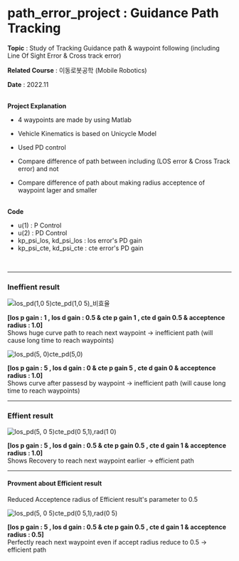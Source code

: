 # path_error_project : Guidance Path Tracking

 
 <b>Topic</b> : Study of Tracking Guidance path & waypoint following (including Line Of Sight Error & Cross track error)

<b>Related Course</b> : 이동로봇공학 (Mobile Robotics)

<b>Date</b> : 2022.11


<br>
<b>Project Explanation</b>  

- 4 waypoints are made by using Matlab

- Vehicle Kinematics is based on Unicycle Model
  
- Used PD control  
- Compare difference of path between including (LOS error & Cross Track error) and not  
- Compare difference of path about making radius acceptence of waypoint lager and smaller  


<br>
<b>Code</b>  

- u(1) : P Control  
- u(2) : PD Control  
- kp_psi_los, kd_psi_los : los error's PD gain  
- kp_psi_cte, kd_psi_cte : cte error's PD gain  
<br>
<hr>

### Ineffient result

![los_pd(1,0 5)cte_pd(1,0 5)_비효율](https://github.com/KimGyuheon/path_error_project/assets/97663910/dce0daa8-3b45-462e-8c34-a39522f78dd8)
<p><b>[los p gain : 1 , los d gain : 0.5  & cte p gain 1 , cte d gain 0.5 & acceptence radius : 1.0]</b>
<br>
Shows huge curve path to reach next waypoint -> inefficient path (will cause long time to reach waypoints)</p>

![los_pd(5, 0)cte_pd(5,0)](https://github.com/KimGyuheon/path_error_project/assets/97663910/ceffe5cb-c37e-4a4c-904d-db9fbc28a623)
<p><b>[los p gain : 5 , los d gain : 0  & cte p gain 5 , cte d gain 0 & acceptence radius : 1.0]</b>
<br>
Shows curve after passesd by waypoint -> inefficient path (will cause long time to reach waypoints)</p>
</p>

<hr>

### Effient result

![los_pd(5, 0 5)cte_pd(0 5,1),rad(1 0)](https://github.com/KimGyuheon/path_error_project/assets/97663910/f470ca1a-3681-406e-b338-ae1aa4b5e448)
<p><b>[los p gain : 5 , los d gain : 0.5  & cte p gain 0.5 , cte d gain 1 & acceptence radius : 1.0]</b>
<br>
Shows Recovery to reach next waypoint earlier -> efficient path</p>
</p>

<hr>

#### Provment about Efficient result
Reduced Acceptence radius of Efficient result's parameter to 0.5 

![los_pd(5, 0 5)cte_pd(0 5,1),rad(0 5)](https://github.com/KimGyuheon/path_error_project/assets/97663910/1286883c-4281-4e30-8b43-d9aa5885a14d)
<p><b>[los p gain : 5 , los d gain : 0.5  & cte p gain 0.5 , cte d gain 1 & acceptence radius : 0.5]</b>
<br>
Perfectly reach next waypoint even if accept radius reduce to 0.5 -> efficient path</p>
</p>
